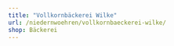 ```yaml
---
title: "Vollkornbäckerei Wilke"
url: /niedernwoehren/vollkornbaeckerei-wilke/
shop: Bäckerei
---
```

